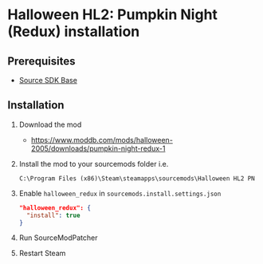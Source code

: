 # Halloween HL2: Pumpkin Night (Redux) installation

## Prerequisites

- [Source SDK Base](../../../game-installation/game-installation/source-sdk-base.md)

## Installation

1. Download the mod

   - <https://www.moddb.com/mods/halloween-2005/downloads/pumpkin-night-redux-1>

2. Install the mod to your sourcemods folder i.e.

   ```text
   C:\Program Files (x86)\Steam\steamapps\sourcemods\Halloween HL2 PN
   ```

3. Enable `halloween_redux` in `sourcemods.install.settings.json`

   ```json
   "halloween_redux": {
     "install": true
   }
   ```

4. Run SourceModPatcher
5. Restart Steam
